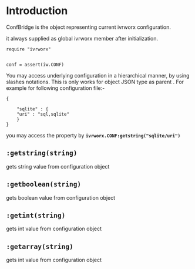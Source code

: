 

# Introduction #

ConfBridge is the object representing current ivrworx configuration.

it always supplied as global ivrworx member after initialization.

```
require "ivrworx"


conf = assert(iw.CONF)

```

You may access underlying configuration in a hierarchical manner, by using slashes notations. This is only works for object JSON type as parent . For example for following configuration file:-
```
{
	
    "sqlite" : {
	"uri" : "sql,sqlite"
    }
}
```

you may access the property by
**`ivrworx.CONF:getstring("sqlite/uri")`**


## `:getstring(string)` ##

gets string value from configuration object

## `:getboolean(string)` ##

gets boolean value from configuration object

## `:getint(string)` ##

gets  int value from configuration object

## `:getarray(string)` ##

gets  int value from configuration object